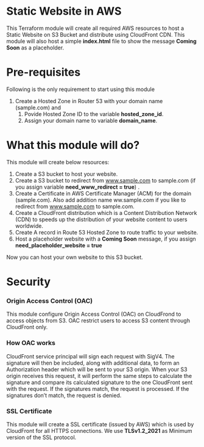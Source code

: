 # Static Website in AWS
This Terraform module will create all required AWS resources to host a Static Website on S3 Bucket and distribute using CloudFront CDN.  This module will also host a simple __index.html__ file to show the message **Coming Soon** as a placeholder.

# Pre-requisites

Following is the only requirement to start using this module

1. Create a Hosted Zone in Router 53 with your domain name (sample.com) and
   1. Povide Hosted Zone ID to the variable **hosted_zone_id**.
   2. Assign your domain name to variable **domain_name**. 


# What this module will do?

This module will create below resources:

1. Create a S3 bucket to host your website.
2. Create a S3 bucket to redirect from www.sample.com to sample.com (if you assign variable **need_www_redirect = true**) .
3. Create a Certificate in AWS Certificate Manager (ACM) for the domain (sample.com).  Also add addition name ww.sample.com if you like to redirect from www.sample.com to sample.com.  
4. Create a CloudFront distribution which is a Content Distribution Network (CDN) to speeds up the distribution of your website content to users worldwide. 
5. Create A record in Route 53 Hosted Zone to route traffic to your website.
6. Host a placeholder website with a **Coming Soon** message, if you assign **need_placeholder_website = true**

Now you can host your own website to this S3 bucket.

# Security

### Origin Access Control (OAC)

This module configure Origin Access Control (OAC) on CloudFrond to access objects from S3.  OAC restrict users to access S3 content through CloudFront only.  

### How OAC works

CloudFront service principal will sign each request with SigV4. The signature will then be included, along with additional data, to form an Authorization header which will be sent to your S3 origin. When your S3 origin receives this request, it will perform the same steps to calculate the signature and compare its calculated signature to the one CloudFront sent with the request. If the signatures match, the request is processed. If the signatures don’t match, the request is denied.

### SSL Certificate

This module will create a SSL certificate (issued by AWS) which is used by CloudFront for all HTTPS connections.  We use **TLSv1.2_2021** as Minimum version of the SSL protocol. 


